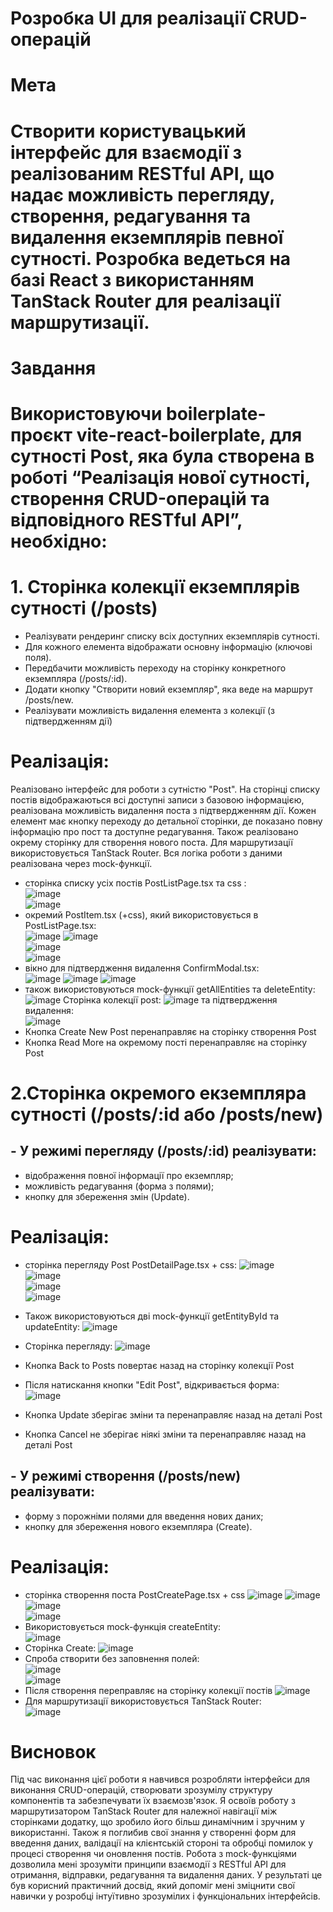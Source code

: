 # Розробка UI для реалізації CRUD-операцій
# Мета
# Створити користувацький інтерфейс для взаємодії з реалізованим RESTful API, що надає можливість перегляду, створення, редагування та видалення екземплярів певної сутності. Розробка ведеться на базі React з використанням TanStack Router для реалізації маршрутизації. 
# Завдання
# Використовуючи boilerplate-проєкт vite-react-boilerplate, для сутності Post, яка була створена в роботі “Реалізація нової сутності, створення CRUD-операцій та відповідного RESTful API”, необхідно:
# 1. Сторінка колекції екземплярів сутності (/posts)
- Реалізувати рендеринг списку всіх доступних екземплярів сутності.
- Для кожного елемента відображати основну інформацію (ключові поля).
- Передбачити можливість переходу на сторінку конкретного екземпляра (/posts/:id).
- Додати кнопку "Створити новий екземпляр", яка веде на маршрут /posts/new.
- Реалізувати можливість видалення елемента з колекції (з підтвердженням дії)
# Реалізація:  
Реалізовано інтерфейс для роботи з сутністю "Post". На сторінці списку постів відображаються всі доступні записи з базовою інформацією, реалізована можливість видалення поста з підтвердженням дії. Кожен елемент має кнопку переходу до детальної сторінки, де показано повну інформацію про пост та доступне редагування. Також реалізовано окрему сторінку для створення нового поста. Для маршрутизації використовується TanStack Router. Вся логіка роботи з даними реалізована через mock-функції.  
- сторінка списку усіх постів PostListPage.tsx та css :  
![image](https://github.com/user-attachments/assets/ed25e254-5eaf-44c2-bb80-3a1c258543f5)  
![image](https://github.com/user-attachments/assets/d4680843-c696-4879-ad90-9d503234653b)  
- окремий PostItem.tsx (+css), який використовується в PostListPage.tsx:  
![image](https://github.com/user-attachments/assets/168a1df9-8692-4152-afa5-d1cf9489546e)
![image](https://github.com/user-attachments/assets/b5c614d0-c286-4211-ae92-7d740bd25806)  
![image](https://github.com/user-attachments/assets/4b757036-bc23-413c-99f4-28f4f4c37025)  
![image](https://github.com/user-attachments/assets/7b04ce59-f3fa-4fb9-af0b-eaca1e37355a)
- вікно для підтвердження видалення ConfirmModal.tsx:  
![image](https://github.com/user-attachments/assets/7f9fe68b-9f27-4f89-b802-e55639f9ce24)
![image](https://github.com/user-attachments/assets/41677859-cbea-434c-96b4-110ce35aedaa)
![image](https://github.com/user-attachments/assets/fc41f50c-3fbc-49b6-8c7e-12219f10fc17)  
- також використовуються mock-функції getAllEntities та deleteEntity:
![image](https://github.com/user-attachments/assets/e8b1e214-d855-44d7-98e2-71623f0503c7)
Сторінка колекції post: 
![image](https://github.com/user-attachments/assets/6a18bf6b-b454-4f3a-a198-c88f00b50910)
та підтвердження видалення:  
![image](https://github.com/user-attachments/assets/875489f3-12fc-40f0-b13d-3cc18a7a6f2d)
- Кнопка Create New Post перенаправляє на сторінку створення Post
- Кнопка Read More на окремому пості перенаправляє на сторінку Post
# 2.Сторінка окремого екземпляра сутності (/posts/:id або /posts/new)
## - У режимі перегляду (/posts/:id) реалізувати:
- відображення повної інформації про екземпляр;
- можливість редагування (форма з полями);
- кнопку для збереження змін (Update).
# Реалізація:  
- сторінка перегляду Post PostDetailPage.tsx + css:
![image](https://github.com/user-attachments/assets/01763c75-5f3e-4eac-a5e7-cb5220ca2d90)  
![image](https://github.com/user-attachments/assets/4136b937-e2c3-408b-933c-9e602f35c034)  
![image](https://github.com/user-attachments/assets/966456f1-fa76-4757-aeb5-21cb7249a193)  
![image](https://github.com/user-attachments/assets/5d26afa2-5965-44b5-b92a-fc3a9b89aa28)
- Також використовуються дві mock-функції getEntityById та updateEntity:
![image](https://github.com/user-attachments/assets/11a5437e-353c-4a47-bfe1-fbab90b6b4f6)

- Cторінка перегляду:
![image](https://github.com/user-attachments/assets/c1316da4-deb0-4fcc-8528-1bf974d9c158)
- Кнопка Back to Posts повертає назад на сторінку колекції Post
- Після натискання кнопки "Edit Post", відкривається форма:  
![image](https://github.com/user-attachments/assets/3b005e64-9b4f-4acb-91ea-e37e90e5f7e2)
- Кнопка Update зберігає зміни та перенаправляє назад на деталі Post
- Кнопка Cancel не зберігає ніякі зміни та перенаправляє назад на деталі Post
## - У режимі створення (/posts/new) реалізувати:
- форму з порожніми полями для введення нових даних;
- кнопку для збереження нового екземпляра (Create).
# Реалізація:  
- сторінка створення поста PostCreatePage.tsx + css
![image](https://github.com/user-attachments/assets/92e9ae5a-bb9b-4c5c-8157-3886502876cd)
![image](https://github.com/user-attachments/assets/697b7fe7-58b5-4915-b395-400502ef81b0)  
![image](https://github.com/user-attachments/assets/1b98d7f9-d94a-4584-a375-74d36e9815a9)  
![image](https://github.com/user-attachments/assets/513ae8bc-cebb-4863-af58-7037580fff1e)  
- Використовується mock-функція createEntity:  
![image](https://github.com/user-attachments/assets/e8921118-0b64-4c0a-ab7e-377219f20866)
- Сторінка Create:
![image](https://github.com/user-attachments/assets/382e7716-5730-4d98-b3d1-0377b87abc68)
- Спроба створити без заповнення полей:  
![image](https://github.com/user-attachments/assets/ddc03661-0768-4b96-a9d8-7ae3d3d0d6df)  
![image](https://github.com/user-attachments/assets/c508da43-bfc1-4fd8-a6f8-19003cc1a392)  
- Після створення переправляє на сторінку колекції постів
![image](https://github.com/user-attachments/assets/6a18bf6b-b454-4f3a-a198-c88f00b50910)  
- Для маршрутизації використовується TanStack Router:  
![image](https://github.com/user-attachments/assets/7eea34b6-091d-44a7-97c0-68a6b94cbadc)

# Висновок
Під час виконання цієї роботи я навчився розробляти інтерфейси для виконання CRUD-операцій, створювати зрозумілу структуру компонентів та забезпечувати їх взаємозв'язок. Я освоїв роботу з маршрутизатором TanStack Router для належної навігації між сторінками додатку, що зробило його більш динамічним і зручним у використанні. Також я поглибив свої знання у створенні форм для введення даних, валідації на клієнтській стороні та обробці помилок у процесі створення чи оновлення постів. Робота з mock-функціями дозволила мені зрозуміти принципи взаємодії з RESTful API для отримання, відправки, редагування та видалення даних. У результаті це був корисний практичний досвід, який допоміг мені зміцнити свої навички у розробці інтуїтивно зрозумілих і функціональних інтерфейсів.





